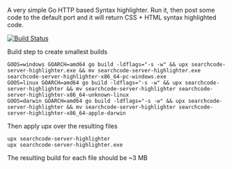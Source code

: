 A very simple Go HTTP based Syntax highlighter. Run it, then post some code to the default port and it will return 
CSS + HTML syntax highlighted code.

[![Build Status](https://travis-ci.org/boyter/searchcode-server-highlighter.svg?branch=master)](https://travis-ci.org/boyter/searchcode-server-highlighter)

Build step to create smallest builds

```
GOOS=windows GOARCH=amd64 go build -ldflags="-s -w" && upx searchcode-server-highlighter.exe && mv searchcode-server-highlighter.exe searchcode-server-highlighter-x86_64-pc-windows.exe
GOOS=linux GOARCH=amd64 go build -ldflags="-s -w" && upx searchcode-server-highlighter && mv searchcode-server-highlighter searchcode-server-highlighter-x86_64-unknown-linux
GOOS=darwin GOARCH=amd64 go build -ldflags="-s -w" && upx searchcode-server-highlighter && mv searchcode-server-highlighter searchcode-server-highlighter-x86_64-apple-darwin
```

Then apply upx over the resulting files

```
upx searchcode-server-highlighter
upx searchcode-server-highlighter.exe
```

The resulting build for each file should be ~3 MB